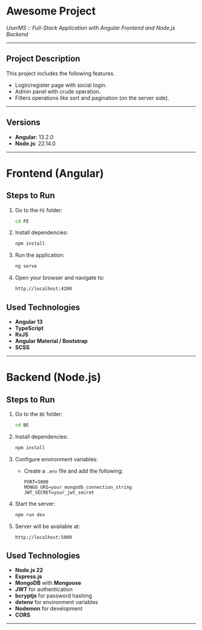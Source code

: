 # Awesome Project

*UserMS :: Full-Stack Application with Angular Frontend and Node.js Backend*

---

## Project Description

This project includes the following features.
 - Login/register page with social login.
 - Admin panel with crude operation.
 - Filters operations like sort and pagination (on the server side).

---

## Versions

* **Angular**: 13.2.0
* **Node.js**: 22.14.0

---

# Frontend (Angular)
## Steps to Run

1. Go to the `FE` folder:

   ```bash
   cd FE
   ```
2. Install dependencies:

   ```bash
   npm install
   ```
3. Run the application:

   ```bash
   ng serve
   ```
4. Open your browser and navigate to:

   ```
   http://localhost:4200
   ```

## Used Technologies

* **Angular 13**
* **TypeScript**
* **RxJS**
* **Angular Material / Bootstrap**
* **SCSS**

---

# Backend (Node.js)
## Steps to Run

1. Go to the `BE` folder:

   ```bash
   cd BE
   ```
2. Install dependencies:

   ```bash
   npm install
   ```
3. Configure environment variables:

   * Create a `.env` file and add the following:

     ```
     PORT=5000
     MONGO_URI=your_mongodb_connection_string
     JWT_SECRET=your_jwt_secret
     ```
4. Start the server:

   ```bash
   npm run dev
   ```
5. Server will be available at:

   ```
   http://localhost:5000
   ```

## Used Technologies

* **Node.js 22**
* **Express.js**
* **MongoDB** with **Mongoose**
* **JWT** for authentication
* **bcryptjs** for password hashing
* **dotenv** for environment variables
* **Nodemon** for development
* **CORS**

---
